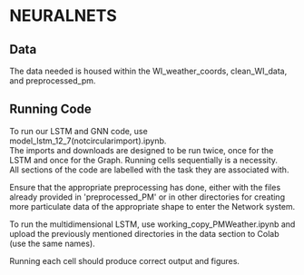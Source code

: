 # NEURALNETS
## Data
The data needed is housed within the WI_weather_coords, clean_WI_data, and preprocessed_pm.
## Running Code
To run our LSTM and GNN code, use model_lstm_12_7(notcircularimport).ipynb.  
The imports and downloads are designed to be run twice, once for the LSTM and once for the Graph. Running cells sequentially is a necessity.  
All sections of the code are labelled with the task they are associated with.

Ensure that the appropriate preprocessing has done, either with the files already provided in 'preprocessed_PM' or in other directories for creating more particulate data of the appropriate shape to enter the Network system. 

To run the multidimensional LSTM, use working_copy_PMWeather.ipynb and upload the previously mentioned directories in the data section to Colab (use the same names).  

Running each cell should produce correct output and figures.
